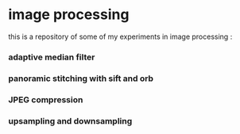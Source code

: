# image processing

this is a repository of some of my experiments in image processing :
### adaptive median filter
### panoramic stitching with sift and orb
### JPEG compression
### upsampling and downsampling
